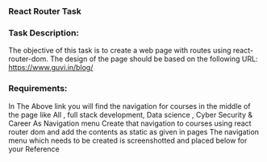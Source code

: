 ### React Router Task

### Task Description:

The objective of this task is to create a web page with routes using react-router-dom. The design of the page should be based on the following URL: https://www.guvi.in/blog/

### Requirements:

In The Above link you will find the navigation for courses in the middle of the page like All , full stack development, Data science , Cyber Security & Career As Navigation menu
Create that navigation to courses using react router dom and add the contents as static as given in pages
The navigation menu which needs to be created is screenshotted and placed below for your Reference
